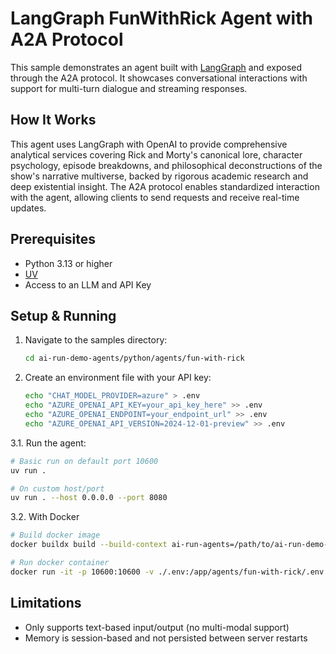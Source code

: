 # LangGraph FunWithRick Agent with A2A Protocol

This sample demonstrates an agent built with [LangGraph](https://langchain-ai.github.io/langgraph/) and exposed through the A2A protocol. It showcases conversational interactions with support for multi-turn dialogue and streaming responses.

## How It Works

This agent uses LangGraph with OpenAI to provide comprehensive analytical services covering Rick and Morty's canonical lore, character psychology, episode breakdowns, and philosophical deconstructions of the show's narrative multiverse, backed by rigorous academic research and deep existential insight. The A2A protocol enables standardized interaction with the agent, allowing clients to send requests and receive real-time updates.

## Prerequisites

- Python 3.13 or higher
- [UV](https://docs.astral.sh/uv/)
- Access to an LLM and API Key

## Setup & Running

1. Navigate to the samples directory:

   ```bash
   cd ai-run-demo-agents/python/agents/fun-with-rick
   ```

2. Create an environment file with your API key:

   ```bash
   echo "CHAT_MODEL_PROVIDER=azure" > .env
   echo "AZURE_OPENAI_API_KEY=your_api_key_here" >> .env
   echo "AZURE_OPENAI_ENDPOINT=your_endpoint_url" >> .env
   echo "AZURE_OPENAI_API_VERSION=2024-12-01-preview" >> .env
   ```

3.1. Run the agent:

   ```bash
   # Basic run on default port 10600
   uv run .

   # On custom host/port
   uv run . --host 0.0.0.0 --port 8080
   ```
3.2. With Docker

   ```bash
   # Build docker image
   docker buildx build --build-context ai-run-agents=/path/to/ai-run-demo-agents/python/ -t fun-with-rick:latest .

   # Run docker container
   docker run -it -p 10600:10600 -v ./.env:/app/agents/fun-with-rick/.env fun-with-rick:latest
   ```

## Limitations

- Only supports text-based input/output (no multi-modal support)
- Memory is session-based and not persisted between server restarts

